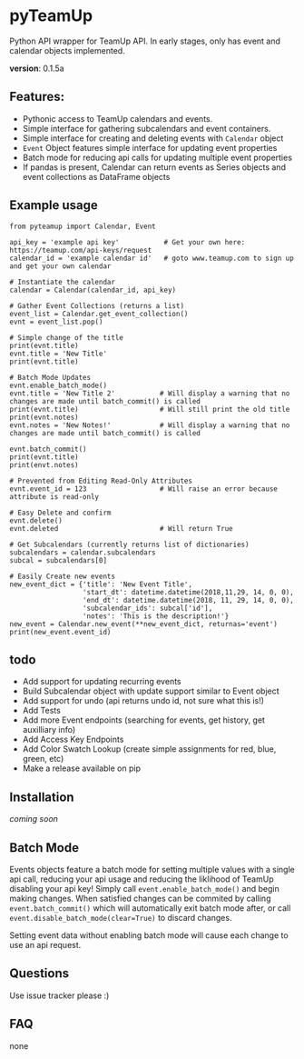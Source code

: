 # pyTeamUp
Python API wrapper for TeamUp API. In early stages, only has event and calendar objects implemented. 

**version**: 0.1.5a

## Features:
 * Pythonic access to TeamUp calendars and events.
 * Simple interface for gathering subcalendars and event containers. 
 * Simple interface for creating and deleting events with `Calendar` object
 * `Event` Object features simple interface for updating event properties 
 * Batch mode for reducing api calls for updating multiple event properties
 * If pandas is present, Calendar can return events as Series objects and event collections as DataFrame objects
 
## Example usage
    from pyteamup import Calendar, Event
    
    api_key = 'example api key'           # Get your own here: https://teamup.com/api-keys/request
    calendar_id = 'example calendar id'   # goto www.teamup.com to sign up and get your own calendar
    
    # Instantiate the calendar
    calendar = Calendar(calendar_id, api_key)
    
    # Gather Event Collections (returns a list)
    event_list = Calendar.get_event_collection()
    evnt = event_list.pop()
    
    # Simple change of the title
    print(evnt.title)
    evnt.title = 'New Title'
    print(evnt.title)
    
    # Batch Mode Updates
    evnt.enable_batch_mode()
    evnt.title = 'New Title 2'           # Will display a warning that no changes are made until batch_commit() is called
    print(evnt.title)                    # Will still print the old title
    print(evnt.notes)
    evnt.notes = 'New Notes!'            # Will display a warning that no changes are made until batch_commit() is called
    
    evnt.batch_commit()
    print(evnt.title)
    print(envt.notes)
    
    # Prevented from Editing Read-Only Attributes
    evnt.event_id = 123                  # Will raise an error because attribute is read-only
    
    # Easy Delete and confirm
    evnt.delete()
    evnt.deleted                         # Will return True
    
    # Get Subcalendars (currently returns list of dictionaries)
    subcalendars = calendar.subcalendars
    subcal = subcalendars[0]
    
    # Easily Create new events
    new_event_dict = {'title': 'New Event Title',
                      'start_dt': datetime.datetime(2018,11,29, 14, 0, 0),
                      'end_dt': datetime.datetime(2018, 11, 29, 14, 0, 0),
                      'subcalendar_ids': subcal['id'],
                      'notes': 'This is the description!'}
    new_event = Calendar.new_event(**new_event_dict, returnas='event')
    print(new_event.event_id)
    
## todo
 * Add support for updating recurring events
 * Build Subcalendar object with update support similar to Event object
 * Add support for undo (api returns undo id, not sure what this is!)
 * Add Tests
 * Add more Event endpoints (searching for events, get history, get auxilliary info)
 * Add Access Key Endpoints
 * Add Color Swatch Lookup (create simple assignments for red, blue, green, etc)
 * Make a release available on pip

## Installation
*coming soon*

## Batch Mode
Events objects feature a batch mode for setting multiple values with a single api call, reducing your api usage and reducing the liklihood of TeamUp disabling your api key! Simply call `event.enable_batch_mode()` and begin making changes. When satisfied changes can be commited by calling `event.batch_commit()` which will automatically exit batch mode after, or call `event.disable_batch_mode(clear=True)` to discard changes. 

Setting event data without enabling batch mode will cause each change to use an api request. 

## Questions
Use issue tracker please :)

## FAQ
none
